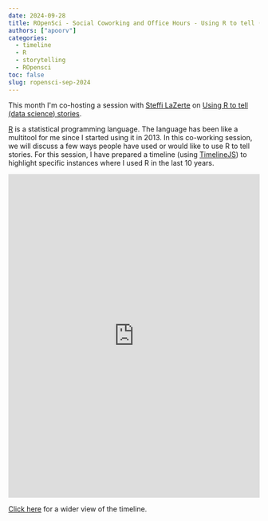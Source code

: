 ```yaml
---
date: 2024-09-28
title: ROpenSci - Social Coworking and Office Hours - Using R to tell (data science) stories 
authors: ["apoorv"]
categories:
  - timeline
  - R
  - storytelling
  - ROpensci
toc: false
slug: ropensci-sep-2024
---
```



This month I'm co-hosting a session with [Steffi LaZerte](https://ropensci.org/author/steffi-lazerte/) on [Using R to tell (data science) stories](https://ropensci.org/events/coworking-2024-10/).

[R](https://cran.r-project.org/) is a statistical programming language. The language has been like a multitool for me since I started using it in 2013. In this co-working session, we will discuss a few ways people have used or would like to use R to tell stories. For this session, I have prepared a timeline (using [TimelineJS](https://timeline.knightlab.com/)) to highlight specific instances where I used R in the last 10 years.

<iframe src='https://cdn.knightlab.com/libs/timeline3/latest/embed/index.html?source=1ClHWAAW4jSrNPL21sNJoHjTWnIOEdWb80cb-_181EtM&font=Default&lang=en&initial_zoom=2&height=650' width='100%' height='650' webkitallowfullscreen mozallowfullscreen allowfullscreen frameborder='0'></iframe>

[Click here](https://cdn.knightlab.com/libs/timeline3/latest/embed/index.html?source=1ClHWAAW4jSrNPL21sNJoHjTWnIOEdWb80cb-_181EtM&font=Default&lang=en&initial_zoom=2&height=650) for a wider view of the timeline. 
